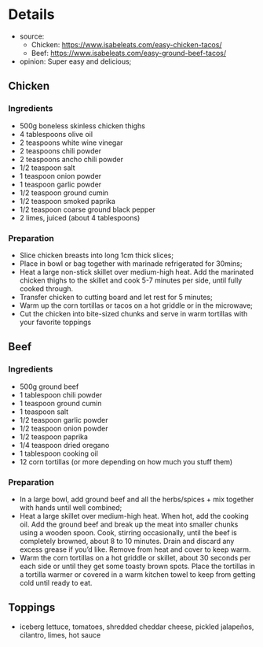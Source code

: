 # Details

* source: 
  * Chicken: https://www.isabeleats.com/easy-chicken-tacos/
  * Beef: https://www.isabeleats.com/easy-ground-beef-tacos/
* opinion: Super easy and delicious;

## Chicken

### Ingredients

* 500g boneless skinless chicken thighs
* 4 tablespoons olive oil
* 2 teaspoons white wine vinegar
* 2 teaspoons chili powder
* 2 teaspoons ancho chili powder
* 1/2 teaspoon salt
* 1 teaspoon onion powder
* 1 teaspoon garlic powder
* 1/2 teaspoon ground cumin
* 1/2 teaspoon smoked paprika
* 1/2 teaspoon coarse ground black pepper
* 2 limes, juiced (about 4 tablespoons)

### Preparation

* Slice chicken breasts into long 1cm thick slices;
* Place in bowl or bag together with marinade refrigerated for 30mins;
* Heat a large non-stick skillet over medium-high heat. Add the marinated chicken thighs to the skillet and cook 5-7 minutes per side, until fully cooked through. 
* Transfer chicken to cutting board and let rest for 5 minutes;
* Warm up the corn tortillas or tacos on a hot griddle or in the microwave;
* Cut the chicken into bite-sized chunks and serve in warm tortillas with your favorite toppings

## Beef

### Ingredients

* 500g ground beef
* 1 tablespoon chili powder
* 1 teaspoon ground cumin
* 1 teaspoon salt
* 1/2 teaspoon garlic powder
* 1/2 teaspoon onion powder
* 1/2 teaspoon paprika
* 1/4 teaspoon dried oregano
* 1 tablespoon cooking oil
* 12 corn tortillas (or more depending on how much you stuff them)

### Preparation

* In a large bowl, add ground beef and all the herbs/spices + mix together with hands until well combined;
* Heat a large skillet over medium-high heat. When hot, add the cooking oil. Add the ground beef and break up the meat into smaller chunks using a wooden spoon. Cook, stirring occasionally, until the beef is completely browned, about 8 to 10 minutes. Drain and discard any excess grease if you’d like. Remove from heat and cover to keep warm.
* Warm the corn tortillas on a hot griddle or skillet, about 30 seconds per each side or until they get some toasty brown spots. Place the tortillas in a tortilla warmer or covered in a warm kitchen towel to keep from getting cold until ready to eat. 

## Toppings

* iceberg lettuce, tomatoes, shredded cheddar cheese, pickled jalapeños, cilantro, limes, hot sauce

